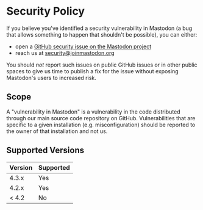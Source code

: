 # Security Policy

If you believe you've identified a security vulnerability in Mastodon (a bug that allows something to happen that shouldn't be possible), you can either:

- open a [GitHub security issue on the Mastodon project](https://github.com/mastodon/mastodon/security/advisories/new)
- reach us at <security@joinmastodon.org>

You should _not_ report such issues on public GitHub issues or in other public spaces to give us time to publish a fix for the issue without exposing Mastodon's users to increased risk.

## Scope

A "vulnerability in Mastodon" is a vulnerability in the code distributed through our main source code repository on GitHub. Vulnerabilities that are specific to a given installation (e.g. misconfiguration) should be reported to the owner of that installation and not us.

## Supported Versions

| Version | Supported |
| ------- | --------- |
| 4.3.x   | Yes       |
| 4.2.x   | Yes       |
| < 4.2   | No        |
